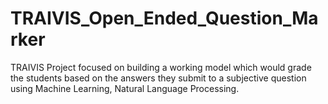 # TRAIVIS_Open_Ended_Question_Marker
TRAIVIS Project focused on building a working model which would grade the students based on the answers they submit to a subjective question using Machine Learning, Natural Language Processing.
